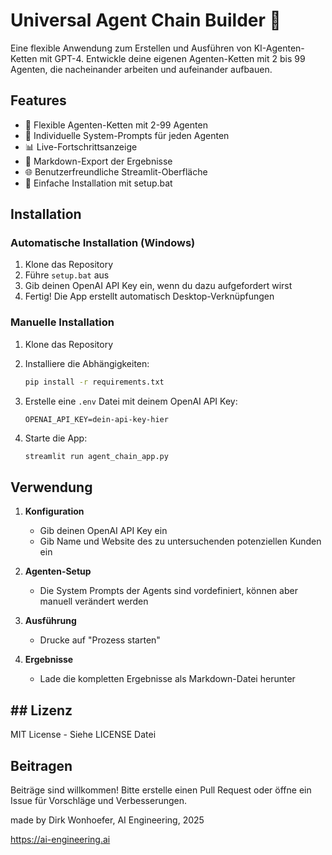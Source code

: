 # Universal Agent Chain Builder 🤖

Eine flexible Anwendung zum Erstellen und Ausführen von KI-Agenten-Ketten mit GPT-4. Entwickle deine eigenen Agenten-Ketten mit 2 bis 99 Agenten, die nacheinander arbeiten und aufeinander aufbauen.

## Features

- 🔗 Flexible Agenten-Ketten mit 2-99 Agenten
- 🎯 Individuelle System-Prompts für jeden Agenten
- 📊 Live-Fortschrittsanzeige
- 📝 Markdown-Export der Ergebnisse
- 🌐 Benutzerfreundliche Streamlit-Oberfläche
- 🚀 Einfache Installation mit setup.bat

## Installation

### Automatische Installation (Windows)

1. Klone das Repository
2. Führe `setup.bat` aus
3. Gib deinen OpenAI API Key ein, wenn du dazu aufgefordert wirst
4. Fertig! Die App erstellt automatisch Desktop-Verknüpfungen

### Manuelle Installation

1. Klone das Repository
2. Installiere die Abhängigkeiten:
   
   ```bash
   pip install -r requirements.txt
   ```
3. Erstelle eine `.env` Datei mit deinem OpenAI API Key:
   
   ```
   OPENAI_API_KEY=dein-api-key-hier
   ```
4. Starte die App:
   
   ```bash
   streamlit run agent_chain_app.py
   ```

## Verwendung

1. **Konfiguration**
   
   - Gib deinen OpenAI API Key ein
   - Gib Name und Website des zu untersuchenden potenziellen Kunden ein

2. **Agenten-Setup**
   
   - Die System Prompts der Agents sind vordefiniert, können aber manuell verändert werden

3. **Ausführung**
   
   - Drucke auf "Prozess starten"

4. **Ergebnisse**
   
   - Lade die kompletten Ergebnisse als Markdown-Datei herunter

## ## Lizenz

MIT License - Siehe LICENSE Datei

## Beitragen

Beiträge sind willkommen! Bitte erstelle einen Pull Request oder öffne ein Issue für Vorschläge und Verbesserungen.

made by Dirk Wonhoefer, AI Engineering, 2025

https://ai-engineering.ai